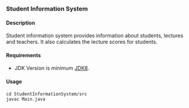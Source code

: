 ### Student Information System
#### Description
Student information system provides information about students, lectures and teachers. It also calculates the lecture scores for students.
#### Requirements
- JDK Version is minimum [JDK8](https://www.oracle.com/tr/java/technologies/downloads/).

#### Usage
```
cd StudentInformationSystem/src
javac Main.java
```